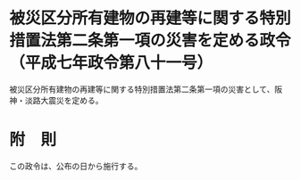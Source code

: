 # 被災区分所有建物の再建等に関する特別措置法第二条第一項の災害を定める政令（平成七年政令第八十一号）
被災区分所有建物の再建等に関する特別措置法第二条第一項の災害として、阪神・淡路大震災を定める。
# 附　則
この政令は、公布の日から施行する。
